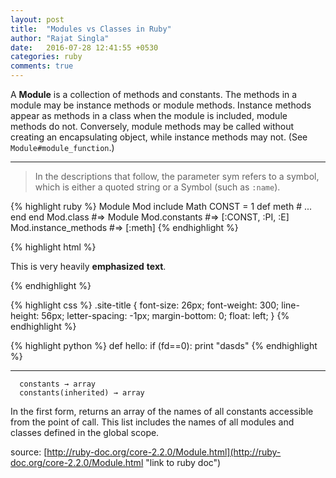 ```yaml
---
layout: post
title:  "Modules vs Classes in Ruby"
author: "Rajat Singla"
date:   2016-07-28 12:41:55 +0530
categories: ruby
comments: true
---
```


A **Module** is a collection of methods and constants. The methods in a module may be instance methods or module methods. Instance methods appear as methods in a class when the module is included, module methods do not. Conversely, module methods may be called without creating an encapsulating object, while instance methods may not. (See `Module#module_function`.)
<!--more-->

*****

>In the descriptions that follow, the parameter sym refers to a symbol, which is either a quoted string or a Symbol (such as `:name`).

{% highlight ruby %}
Module Mod
  include Math
  CONST = 1
  def meth
    #  ...
  end
end
Mod.class              #=> Module
Mod.constants          #=> [:CONST, :PI, :E]
Mod.instance_methods   #=> [:meth]
{% endhighlight %}

{% highlight html %}
<p>This is very heavily
  <strong>emphasized</strong>
  <strong>text</strong>.
</p>
{% endhighlight %}

{% highlight css %}
.site-title {
    font-size: 26px;
    font-weight: 300;
    line-height: 56px;
    letter-spacing: -1px;
    margin-bottom: 0;
    float: left;
}
{% endhighlight %}

{% highlight python %}
def hello:
  if (fd==0):
    print "dasds"
{% endhighlight %}


*****

      constants → array
      constants(inherited) → array

In the first form, returns an array of the names of all constants accessible from the point of call. This list includes the names of all modules and classes defined in the global scope.

source: [http://ruby-doc.org/core-2.2.0/Module.html](http://ruby-doc.org/core-2.2.0/Module.html "link to ruby doc")
